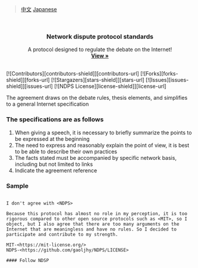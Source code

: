 > [中文](./README_zh.md)
> [Japanese](./README_ja.md)

<br />
<p align="center">
  
  <h3 align="center">Network dispute protocol standards</h3>

  <p align="center">
    A protocol designed to regulate the debate on the Internet!
    <br />
    <a href="https://github.com/gaoljhy/NDPS/LICENSE"><strong>View »</strong></a>
    <br />
    <br />
  </p>
</p>

[![Contributors][contributors-shield]][contributors-url]
[![Forks][forks-shield]][forks-url]
[![Stargazers][stars-shield]][stars-url]
[![Issues][issues-shield]][issues-url]
[![NDPS License][license-shield]][license-url]

The agreement draws on the debate rules, thesis elements, and simplifies to a general Internet specification

### The specifications are as follows

1. When giving a speech, it is necessary to briefly summarize the points to be expressed at the beginning
2. The need to express and reasonably explain the point of view, it is best to be able to describe their own practices
3. The facts stated must be accompanied by specific network basis, including but not limited to links
4. Indicate the agreement reference

### Sample

```

I don't agree with <NDPS>

Because this protocol has almost no role in my perception, it is too rigorous compared to other open source protocols such as <MIT>, so I object, but I also agree that there are too many arguments on the Internet that are meaningless and have no rules. So I decided to participate and contribute to my strength.

MIT-<https://mit-license.org/>
NDPS-<https://github.com/gaoljhy/NDPS/LICENSE>

#### Follow NDSP

```

